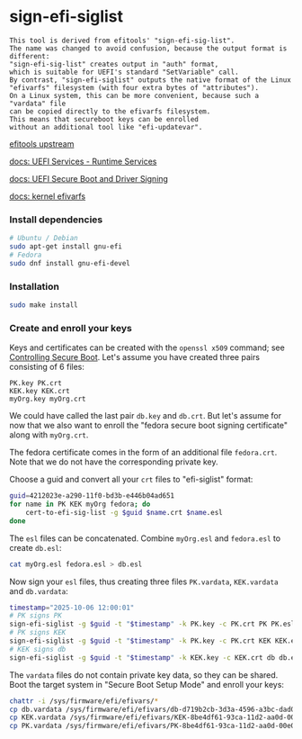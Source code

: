 # sign-efi-siglist

```
This tool is derived from efitools' "sign-efi-sig-list".
The name was changed to avoid confusion, because the output format is different:
"sign-efi-sig-list" creates output in "auth" format,
which is suitable for UEFI's standard "SetVariable" call.
By contrast, "sign-efi-siglist" outputs the native format of the Linux
"efivarfs" filesystem (with four extra bytes of "attributes").
On a Linux system, this can be more convenient, because such a "vardata" file
can be copied directly to the efivarfs filesystem.
This means that secureboot keys can be enrolled
without an additional tool like "efi-updatevar".
```

[efitools upstream](https://git.kernel.org/pub/scm/linux/kernel/git/jejb/efitools.git)

[docs: UEFI Services - Runtime Services](https://uefi.org/specs/UEFI/2.11/08_Services_Runtime_Services.html)

[docs: UEFI Secure Boot and Driver Signing](https://uefi.org/specs/UEFI/2.11/32_Secure_Boot_and_Driver_Signing.html)

[docs: kernel efivarfs](https://www.kernel.org/doc/html/latest/filesystems/efivarfs.html)

### Install dependencies

```sh
# Ubuntu / Debian
sudo apt-get install gnu-efi
# Fedora
sudo dnf install gnu-efi-devel
```

### Installation

```sh
sudo make install
```

### Create and enroll your keys

Keys and certificates can be created with the `openssl x509` command; see [Controlling Secure Boot](https://www.rodsbooks.com/efi-bootloaders/controlling-sb.html).
Let's assume you have created three pairs consisting of 6 files:

```
PK.key PK.crt
KEK.key KEK.crt
myOrg.key myOrg.crt
```

We could have called the last pair `db.key` and `db.crt`. But let's assume for now that we also want to enroll the "fedora secure boot signing certificate" along with `myOrg.crt`.

The fedora certificate comes in the form of an additional file `fedora.crt`. Note that we do not have the corresponding private key.

Choose a guid and convert all your `crt` files to "efi-siglist" format:

```sh
guid=4212023e-a290-11f0-bd3b-e446b04ad651
for name in PK KEK myOrg fedora; do
    cert-to-efi-sig-list -g $guid $name.crt $name.esl
done
```

The `esl` files can be concatenated. Combine `myOrg.esl` and `fedora.esl` to create `db.esl`:

```sh
cat myOrg.esl fedora.esl > db.esl
```

Now sign your `esl` files, thus creating three files `PK.vardata`, `KEK.vardata` and `db.vardata`:

```sh
timestamp="2025-10-06 12:00:01"
# PK signs PK
sign-efi-siglist -g $guid -t "$timestamp" -k PK.key -c PK.crt PK PK.esl PK.vardata
# PK signs KEK
sign-efi-siglist -g $guid -t "$timestamp" -k PK.key -c PK.crt KEK KEK.esl KEK.vardata
# KEK signs db
sign-efi-siglist -g $guid -t "$timestamp" -k KEK.key -c KEK.crt db db.esl db.vardata
```

The `vardata` files do not contain private key data, so they can be shared.
Boot the target system in "Secure Boot Setup Mode" and enroll your keys:

```sh
chattr -i /sys/firmware/efi/efivars/*
cp db.vardata /sys/firmware/efi/efivars/db-d719b2cb-3d3a-4596-a3bc-dad00e67656f
cp KEK.vardata /sys/firmware/efi/efivars/KEK-8be4df61-93ca-11d2-aa0d-00e098032b8c
cp PK.vardata /sys/firmware/efi/efivars/PK-8be4df61-93ca-11d2-aa0d-00e098032b8c
```
